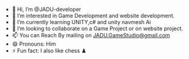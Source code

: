 - 👋 Hi, I’m @JADU-developer
- 👀 I’m interested in Game Development and website development.
- 🌱 I’m currently learning UNITY,c# and unity navmesh Ai
- 💞️ I’m looking to collaborate on a Game Project or on website project.
- 📫 You can Reach By mailing on JADU.GameStudio@gmail.com 
- 😄 Pronouns: Him
- ⚡ Fun fact: I also like chess ♟️ 

